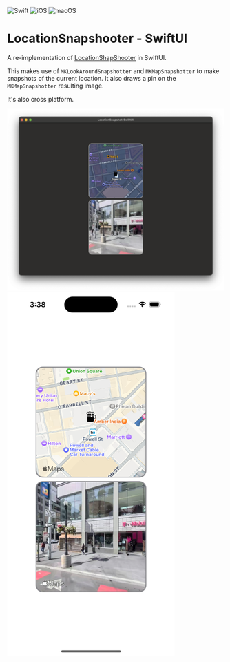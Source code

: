 ![Swift](https://img.shields.io/badge/Swift-5.9-orange) ![iOS](https://img.shields.io/badge/iOS-17.0-orange) ![macOS](https://img.shields.io/badge/iOS-14.0-orange)

# LocationSnapshooter - SwiftUI

A re-implementation of [LocationShapShooter](https://github.com/RustyKnight/LocationShapShooter) in SwiftUI.

This makes use of `MKLookAroundSnapshotter` and `MKMapSnapshotter` to make snapshots of the current location.  It also draws a pin on the `MKMapSnapshotter` resulting image.

It's also cross platform.

![](Snapshots/DesktopSnapshot.png) ![](Snapshots/MobileSnapshot.png)